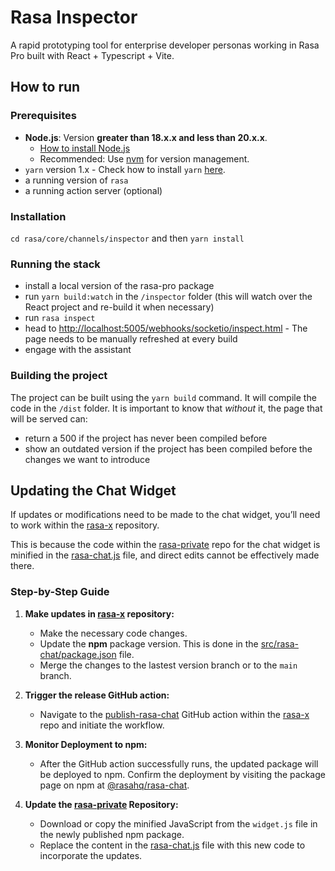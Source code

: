 # Rasa Inspector

A rapid prototyping tool for enterprise developer personas working in Rasa Pro built with React + Typescript + Vite.

## How to run

### Prerequisites

- **Node.js**: Version **greater than 18.x.x and less than 20.x.x**.
   - [How to install Node.js](https://nodejs.org/en/learn/getting-started/how-to-install-nodejs)
   - Recommended: Use [nvm](https://github.com/nvm-sh/nvm) for version management.
- `yarn` version 1.x - Check how to install `yarn` [here](https://classic.yarnpkg.com/lang/en/docs/install/).
- a running version of `rasa`
- a running action server (optional)

### Installation

`cd rasa/core/channels/inspector` and then `yarn install`

### Running the stack

- install a local version of the rasa-pro package
- run `yarn build:watch` in the `/inspector` folder (this will watch over the React project and re-build it when necessary)
- run `rasa inspect`
- head to [http://localhost:5005/webhooks/socketio/inspect.html](http://localhost:5005/webhooks/socketio/inspect.html) - The page needs to be manually refreshed at every build
- engage with the assistant

### Building the project

The project can be built using the `yarn build` command. It will compile the code in the `/dist` folder.
It is important to know that _without_ it, the page that will be served can:

- return a 500 if the project has never been compiled before
- show an outdated version if the project has been compiled before the changes we want to introduce

## Updating the Chat Widget

If updates or modifications need to be made to the chat widget, you’ll need to work within the [rasa-x](https://github.com/RasaHQ/rasa-x) repository.

This is because the code within the [rasa-private](https://github.com/RasaHQ/rasa-private) repo for the chat widget is minified in the [rasa-chat.js](https://github.com/RasaHQ/rasa-private/blob/main/rasa/core/channels/inspector/assets/rasa-chat.js) file, and direct edits cannot be effectively made there.

### Step-by-Step Guide

1. **Make updates in [rasa-x](https://github.com/RasaHQ/rasa-x) repository:**

   - Make the necessary code changes.
   - Update the **npm** package version. This is done in the [src/rasa-chat/package.json](https://github.com/RasaHQ/rasa-x/blob/main/src/rasa-chat/package.json) file.
   - Merge the changes to the lastest version branch or to the `main` branch.

2. **Trigger the release GitHub action:**

   - Navigate to the [publish-rasa-chat](https://github.com/RasaHQ/rasa-x/blob/main/.github/workflows/publish-rasa-chat.yml) GitHub action within the [rasa-x](https://github.com/RasaHQ/rasa-x) repo and initiate the workflow.

3. **Monitor Deployment to npm:**

   - After the GitHub action successfully runs, the updated package will be deployed to npm. Confirm the deployment by visiting the package page on npm at [@rasahq/rasa-chat](https://www.npmjs.com/package/@rasahq/rasa-chat/).

4. **Update the [rasa-private](https://github.com/RasaHQ/rasa-private) Repository:**
   - Download or copy the minified JavaScript from the `widget.js` file in the newly published npm package.
   - Replace the content in the [rasa-chat.js](https://github.com/RasaHQ/rasa-private/blob/main/rasa/core/channels/inspector/assets/rasa-chat.js) file with this new code to incorporate the updates.
